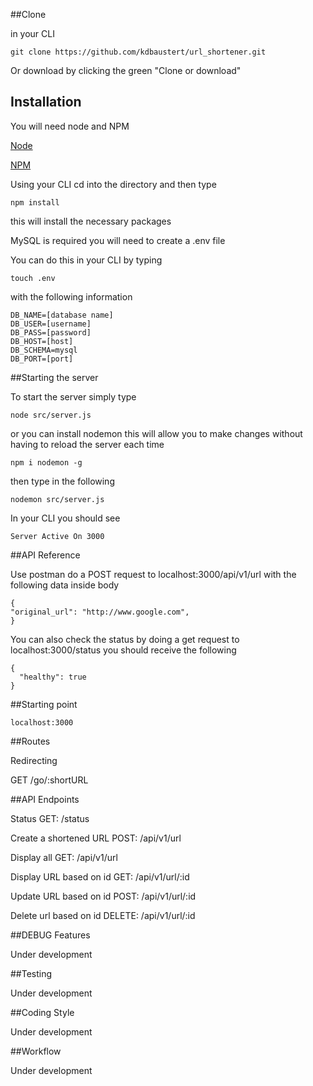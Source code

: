 ##Clone

in your CLI

```
git clone https://github.com/kdbaustert/url_shortener.git
```

Or download by clicking the green "Clone or download"

## Installation

You will need node and NPM

[Node](https://nodejs.org/en/)

[NPM](https://www.npmjs.com/)

Using your CLI cd into the directory and then type

```
npm install
```
this will install the necessary packages

MySQL is required you will need to create a .env file

You can do this in your CLI by typing

```
touch .env
```

with the following information

```
DB_NAME=[database name]
DB_USER=[username]
DB_PASS=[password]
DB_HOST=[host]
DB_SCHEMA=mysql
DB_PORT=[port]
```

##Starting the server

To start the server simply type

```
node src/server.js
```

or you can install nodemon this will allow you to make changes without having to reload the server each time

```
npm i nodemon -g
```

then type in the following

```
nodemon src/server.js
```

In your CLI you should see

```
Server Active On 3000
```

##API Reference

Use postman do a POST request to localhost:3000/api/v1/url with the following data inside body

```
{
"original_url": "http://www.google.com",
}
```

You can also check the status by doing a get request to localhost:3000/status you should receive the following

```
{
  "healthy": true
}
```

##Starting point

```
localhost:3000
```

##Routes

Redirecting

GET /go/:shortURL

##API Endpoints

Status
GET: /status

Create a shortened URL POST: /api/v1/url

Display all GET: /api/v1/url

Display URL based on id GET: /api/v1/url/:id

Update URL based on id POST: /api/v1/url/:id

Delete url based on id DELETE: /api/v1/url/:id

##DEBUG Features

Under development

##Testing

Under development

##Coding Style

Under development

##Workflow

Under development

